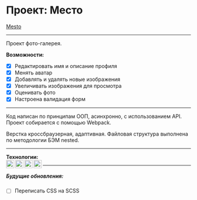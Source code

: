 # Проект: Место  

[Mesto](https://vlad-maker.github.io/mesto/)  

***

Проект фото-галерея.  

**Возможности:**
- [x] Редактировать имя и описание профиля
- [x] Менять аватар
- [x] Добавлять и удалять новые изображения
- [x] Увеличивать изображения для просмотра
- [x] Оценивать фото
- [x] Настроена валидация форм

***  

Код написан по принципам ООП, асинхронно, с использованием API.
Проект собирается с помощью Webpack.

Верстка кроссбраузерная, адаптивная. Файловая 
структура выполнена по методологии БЭМ nested.

***
**Технологии:**  
<img align="left" width="22px" src="https://simpleicons.org/icons/html5.svg" />
<img align="left" width="22px" src="https://simpleicons.org/icons/css3.svg" />
<img align="left" width="22px" src="https://simpleicons.org/icons/javascript.svg" />
<img align="left" width="22px" src="https://simpleicons.org/icons/webpack.svg" />

***  

##### Будущие обновления:

- [ ] Переписать CSS на SCSS
